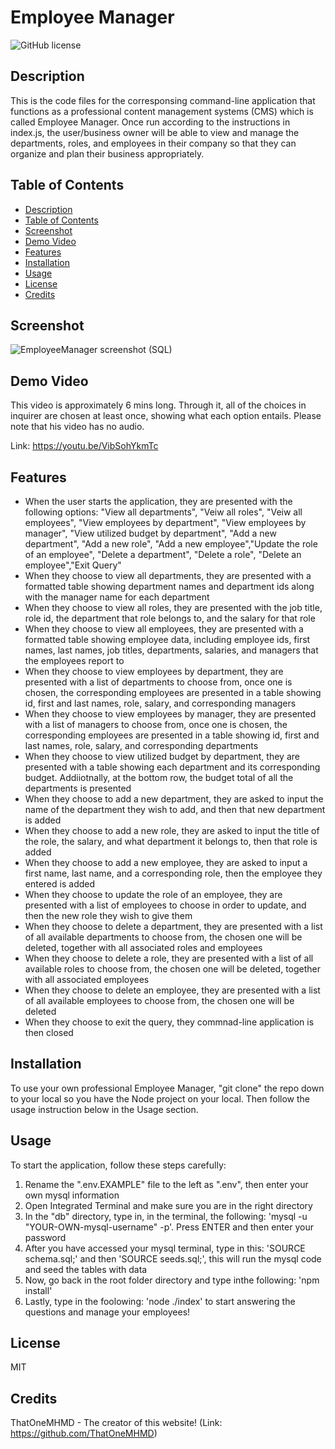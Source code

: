 # Employee Manager

![GitHub license](https://img.shields.io/badge/license-MIT-blue.svg)

## Description

This is the code files for the corresponsing command-line application that functions as a professional content management systems (CMS) which is called Employee Manager. Once run according to the instructions in index.js, the user/business owner will be able to view and manage the departments, roles, and employees in their company so that they can organize and plan their business appropriately.

## Table of Contents

- [Description](#description)
- [Table of Contents](#table-of-contents)
- [Screenshot](#screenshot)
- [Demo Video](#demo-video)
- [Features](#features)
- [Installation](#installation)
- [Usage](#usage)
- [License](#license)
- [Credits](#credits)

## Screenshot

![EmployeeManager screenshot (SQL)](https://github.com/ThatOneMHMD/12-EmployeeManager/assets/126360257/9c69ab26-ea9b-4a71-8241-c2b6e60fc4a7)

## Demo Video

This video is approximately 6 mins long. Through it, all of the choices in inquirer are chosen at least once, showing what each option entails. Please note that his video has no audio.

Link: https://youtu.be/VibSohYkmTc

## Features

- When the user starts the application, they are presented with the following options: "View all departments", "Veiw all roles", "Veiw all employees", "View employees by department", "View employees by manager", "View utilized budget by department", "Add a new department", "Add a new role", "Add a new employee","Update the role of an employee", "Delete a department", "Delete a role", "Delete an employee","Exit Query"
- When they choose to view all departments, they are presented with a formatted table showing department names and department ids along with the manager name for each department
- When they choose to view all roles, they are presented with the job title, role id, the department that role belongs to, and the salary for that role
- When they choose to view all employees, they are presented with a formatted table showing employee data, including employee ids, first names, last names, job titles, departments, salaries, and managers that the employees report to
- When they choose to view employees by department, they are presented with a list of departments to choose from, once one is chosen, the corresponding employees are presented in a table showing id, first and last names, role, salary, and corresponding managers
- When they choose to view employees by manager, they are presented with a list of managers to choose from, once one is chosen, the corresponding employees are presented in a table showing id, first and last names, role, salary, and corresponding departments
- When they choose to view utilized budget by department, they are presented with a table showing each department and its corresponding budget. Addiiotnally, at the bottom row, the budget total of all the departments is presented
- When they choose to add a new department, they are asked to input the name of the department they wish to add, and then that new department is added
- When they choose to add a new role, they are asked to input the title of the role, the salary, and what department it belongs to, then that role is added
- When they choose to add a new employee, they are asked to input a first name, last name, and a corresponding role, then the employee they entered is added
- When they choose to update the role of an employee, they are presented with a list of employees to choose in order to update, and then the new role they wish to give them
- When they choose to delete a department, they are presented with a list of all available departments to choose from, the chosen one will be deleted, together with all associated roles and employees
- When they choose to delete a role, they are presented with a list of all available roles to choose from, the chosen one will be deleted, together with all associated employees
- When they choose to delete an employee, they are presented with a list of all available employees to choose from, the chosen one will be deleted
- When they choose to exit the query, they commnad-line application is then closed

## Installation

To use your own professional Employee Manager, "git clone" the repo down to your local so you have the Node project on your local. Then follow the usage instruction below in the Usage section.

## Usage

To start the application, follow these steps carefully:

1. Rename the ".env.EXAMPLE" file to the left as ".env", then enter your own mysql information
2. Open Integrated Terminal and make sure you are in the right directory
3. In the "db" directory, type in, in the terminal, the following: 'mysql -u "YOUR-OWN-mysql-username" -p'. Press ENTER and then enter your password
4. After you have accessed your mysql terminal, type in this: 'SOURCE schema.sql;' and then 'SOURCE seeds.sql;', this will run the mysql code and seed the tables with data
5. Now, go back in the root folder directory and type inthe following: 'npm install'
6. Lastly, type in the foolowing: 'node ./index' to start answering the questions and manage your employees!

## License

MIT

## Credits

ThatOneMHMD - The creator of this website!
(Link: https://github.com/ThatOneMHMD)
